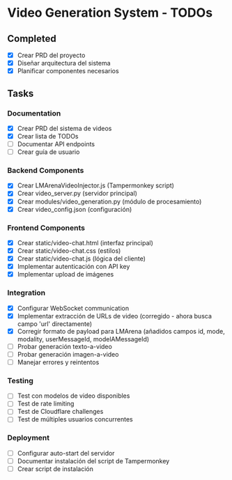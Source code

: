 # Video Generation System - TODOs

## Completed
- [x] Crear PRD del proyecto
- [x] Diseñar arquitectura del sistema
- [x] Planificar componentes necesarios

## Tasks

### Documentation
- [x] Crear PRD del sistema de videos
- [x] Crear lista de TODOs
- [ ] Documentar API endpoints
- [ ] Crear guía de usuario

### Backend Components
- [x] Crear LMArenaVideoInjector.js (Tampermonkey script)
- [x] Crear video_server.py (servidor principal)
- [x] Crear modules/video_generation.py (módulo de procesamiento)
- [x] Crear video_config.json (configuración)

### Frontend Components
- [x] Crear static/video-chat.html (interfaz principal)
- [x] Crear static/video-chat.css (estilos)
- [x] Crear static/video-chat.js (lógica del cliente)
- [x] Implementar autenticación con API key
- [x] Implementar upload de imágenes

### Integration
- [x] Configurar WebSocket communication
- [x] Implementar extracción de URLs de video (corregido - ahora busca campo 'url' directamente)
- [x] Corregir formato de payload para LMArena (añadidos campos id, mode, modality, userMessageId, modelAMessageId)
- [ ] Probar generación texto-a-video
- [ ] Probar generación imagen-a-video
- [ ] Manejar errores y reintentos

### Testing
- [ ] Test con modelos de video disponibles
- [ ] Test de rate limiting
- [ ] Test de Cloudflare challenges
- [ ] Test de múltiples usuarios concurrentes

### Deployment
- [ ] Configurar auto-start del servidor
- [ ] Documentar instalación del script de Tampermonkey
- [ ] Crear script de instalación
